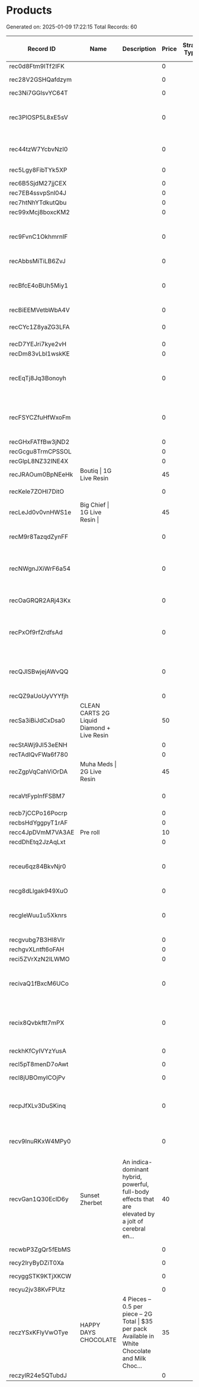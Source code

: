# Products

Generated on: 2025-01-09 17:22:15
Total Records: 60

| Record ID | Name | Description | Price | Strain Type | Effects | Flavors | Is Special Deal | Original Product ID | Special Price | Special Start Date | Special End Date | Is Bundle Deal | Bundle Products | Bundle Savings | Category | Image | Stock | Status | ID | Image URL | Orders | Weight/Size |
| --- | --- | --- | --- | --- | --- | --- | --- | --- | --- | --- | --- | --- | --- | --- | --- | --- | --- | --- | --- | --- | --- | --- |
| rec0d8Ftm9ITf2IFK |  |  | 0 |  | [] | [] | False |  |  |  |  | False | [] | 0 | [] | [] | 0 | Draft |  |  | ["recxGLIt70lmIkKX0"] |  |
| rec28V2GSHQafdzym |  |  | 0 |  | [] | [] | False |  |  |  |  | False | [] | 0 | [] | [] | 0 | Draft |  |  | ["rec3BACcP2YtlwM9q", "rec6jBbN7oSc7hEoP"] |  |
| rec3Ni7GGlsvYC64T |  |  | 0 |  | [] | [] | False |  |  |  |  | False | [] | 0 | [] | [] | 0 | Draft | 2 |  | ["recEee86RSq7meuSD"] |  |
| rec3PlOSP5L8xE5sV |  |  | 0 |  | [] | [] | False |  |  |  |  | False | [] | 0 | [] | [] | 0 | Draft |  |  | ["rec9RidsdfboQ94ss", "recFlf06vcl4kuh1f", "recCHRs5KdyRzSuoq", "recBY2hTICTBcbK1B", "recB77A0fKm... |  |
| rec44tzW7YcbvNzI0 |  |  | 0 |  | [] | [] | False |  |  |  |  | False | [] | 0 | [] | [] | 0 | Draft | -8 |  | ["recq3aphpdkdBV0eA", "recCO9CZKHJd21e0o", "rec2lCRQqyES6iuUm"] |  |
| rec5Lgy8FibTYk5XP |  |  | 0 |  | [] | [] | False |  |  |  |  | False | [] | 0 | [] | [] | 0 | Draft | -5 |  | ["recYg3NNHU37HS4a6", "recZXCFHhnzeeHBaz"] |  |
| rec6B5SjdM27jjCEX |  |  | 0 |  | [] | [] | False |  |  |  |  | False | [] | 0 | [] | [] | 0 | Draft |  |  | ["recpjtiSbfJOicBQZ"] |  |
| rec7EB4ssvpSnl04J |  |  | 0 |  | [] | [] | False |  |  |  |  | False | [] | 0 | [] | [] | 0 | Draft | 1 |  | ["recEee86RSq7meuSD"] |  |
| rec7htNhYTdkutQbu |  |  | 0 |  | [] | [] | False |  |  |  |  | False | [] | 0 | [] | [] | 0 | Draft | -2 |  | ["rects1OwsLWcorPrZ"] |  |
| rec99xMcj8boxcKM2 |  |  | 0 |  | [] | [] | False |  |  |  |  | False | [] | 0 | [] | [] | 0 | Draft | -15 |  | ["recy8dlDHV56FmzJW"] |  |
| rec9FvnC1OkhmrnIF |  |  | 0 |  | [] | [] | False |  |  |  |  | False | [] | 0 | [] | [] | 0 | Draft |  |  | ["recWmNASvgVRAxqP7", "recADq26FoBp68lHv", "recJqnrsMSJgiGzIq", "recOTs9So25MLUUFr", "recL1ipam5M... |  |
| recAbbsMiTiLB6ZvJ |  |  | 0 |  | [] | [] | False |  |  |  |  | False | [] | 0 | [] | [] | 0 | Draft |  |  | ["rec7RxB9VxcG4p4PR"] |  |
| recBfcE4oBUh5Miy1 |  |  | 0 |  | [] | [] | False |  |  |  |  | False | [] | 0 | [] | [] | 0 | Draft |  |  | ["rec9RidsdfboQ94ss", "recFlf06vcl4kuh1f", "recCHRs5KdyRzSuoq", "recBY2hTICTBcbK1B", "recB77A0fKm... |  |
| recBiEEMVetbWbA4V |  |  | 0 |  | [] | [] | False |  |  |  |  | False | [] | 0 | [] | [] | 0 | Draft | 3 |  | ["recgLbpiY4y0TSHEN"] |  |
| recCYc1Z8yaZG3LFA |  |  | 0 |  | [] | [] | False |  |  |  |  | False | [] | 0 | [] | [] | 0 | Draft |  |  | ["recVlZJUOR9i39dTy", "rectGeNsSKKzHlORX", "recv4eIPdRqd4EpU9"] |  |
| recD7YEJri7kye2vH |  |  | 0 |  | [] | [] | False |  |  |  |  | False | [] | 0 | [] | [] | 0 | Draft |  |  | ["rect5r7fULq6tRJ4p"] |  |
| recDm83vLbl1wskKE |  |  | 0 |  | [] | [] | False |  |  |  |  | False | [] | 0 | [] | [] | 0 | Draft | -2 |  | ["recjxitzXNt04Mrp4"] |  |
| recEqTj8Jq3Bonoyh |  |  | 0 |  | [] | [] | False |  |  |  |  | False | [] | 0 | [] | [] | 0 | Draft |  |  | ["rec6uYnGMNEtYCNiC", "recSvqUm1qfUpAXQ8", "rectKoVwG0b7xZ4q0", "recqjZM7z8GYrUPvI", "rec1yonugD3... |  |
| recFSYCZfuHfWxoFm |  |  | 0 |  | [] | [] | False |  |  |  |  | False | [] | 0 | [] | [] | 0 | Draft | -4 |  | ["rec8ffBiiRzlFHdcb", "recHSpFoc1exelvPP", "recc12s73G1FEhokw", "rec1EGARJcxxkvAUE", "rec19gdMhj9... |  |
| recGHxFATfBw3jND2 |  |  | 0 |  | [] | [] | False |  |  |  |  | False | [] | 0 | [] | [] | 0 | Draft |  |  | ["recL1ipam5Mt0XXPn"] |  |
| recGcgu8TrmCPSSOL |  |  | 0 |  | [] | [] | False |  |  |  |  | False | [] | 0 | [] | [] | 0 | Draft | 2 |  | ["recFQom1ZPqY6q9tz"] |  |
| recGlpL8NZ32INE4X |  |  | 0 |  | [] | [] | False |  |  |  |  | False | [] | 0 | [] | [] | 0 | Draft |  |  | ["recL1ipam5Mt0XXPn"] |  |
| recJRAOum0BpNEeHk | Boutiq \| 1G Live Resin |  | 45 |  | [] | [] | False |  |  |  |  | False | [] | 0 | [] | [] | 100 | active | 1735477963073 | https://res.cloudinary.com/duvkujhu2/image/upload/c_thumb,w_200,g_face/v1736456311/UtNV6cOq_wh0t2... |  | 1 |
| recKele7ZOHl7DitO |  |  | 0 |  | [] | [] | False |  |  |  |  | False | [] | 0 | [] | [] | 0 | Draft | -2 |  | ["rec8LesTny7raw5aU", "recRm7qWyOB1msGKm"] |  |
| recLeJd0v0vnHWS1e | Big Chief \| 1G Live Resin \| |  | 45 |  | [] | [] | False |  |  |  |  | False | [] | 0 | [] | [] | 100 | active | 1735477963071 | https://res.cloudinary.com/duvkujhu2/image/upload/c_thumb,w_200,g_face/v1736455959/CbkYwRBL_ox1os... |  | 1 |
| recM9r8TazqdZynFF |  |  | 0 |  | [] | [] | False |  |  |  |  | False | [] | 0 | [] | [] | 0 | Draft | 2 |  | ["recCmi6WYXoqorhxI", "recVvL7dQuXcUtzy6", "recBEP5kCsCPY36E1"] |  |
| recNWgnJXiWrF6a54 |  |  | 0 |  | [] | [] | False |  |  |  |  | False | [] | 0 | [] | [] | 0 | Draft | 3 |  | ["recKjRcRzFUTeSohc", "recsaBsZ2LNskWKMF", "recho7slUlQ2hxwui", "recDEmOJQr2cIF68c", "recW47ywJ1T... |  |
| recOaGRQR2ARj43Kx |  |  | 0 |  | [] | [] | False |  |  |  |  | False | [] | 0 | [] | [] | 0 | Draft | -2 |  | ["recbTzeL7Whx35ecM", "rectGeNsSKKzHlORX", "recrgii6SHVQsLKP6"] |  |
| recPxOf9rfZrdfsAd |  |  | 0 |  | [] | [] | False |  |  |  |  | False | [] | 0 | [] | [] | 0 | Draft |  |  | ["recCoVRoadOccj4sN", "reccIjMVqPfSI6Wre", "recDTNYKjrfsmYEJ4", "recxGLIt70lmIkKX0", "recUqLl9KEa... |  |
| recQJlSBwjejAWvQQ |  |  | 0 |  | [] | [] | False |  |  |  |  | False | [] | 0 | [] | [] | 0 | Draft |  |  | ["recWmNASvgVRAxqP7", "recADq26FoBp68lHv", "recJqnrsMSJgiGzIq", "recOTs9So25MLUUFr", "rectTDBbgEJ... |  |
| recQZ9aUoUyVYYfjh |  |  | 0 |  | [] | [] | False |  |  |  |  | False | [] | 0 | [] | [] | 0 | Draft |  |  | ["recxGLIt70lmIkKX0"] |  |
| recSa3iBiJdCxDsa0 | CLEAN CARTS 2G Liquid Diamond + Live Resin  |  | 50 |  | [] | [] | False |  |  |  |  | False | [] | 0 | [] | [] | 100 | active | 1735477963074 | https://res.cloudinary.com/duvkujhu2/image/upload/w_1000,ar_16:9,c_fill,g_auto,e_sharpen/v1736456... |  | 2 |
| recStAWj9JI53eENH |  |  | 0 |  | [] | [] | False |  |  |  |  | False | [] | 0 | [] | [] | 0 | Draft |  |  |  |  |
| recTAdlQvFWa6f780 |  |  | 0 |  | [] | [] | False |  |  |  |  | False | [] | 0 | [] | [] | 0 | Draft |  |  | ["recy8dlDHV56FmzJW"] |  |
| recZgpVqCahViOrDA | Muha Meds \| 2G Live Resin |  | 45 |  | [] | [] | False |  |  |  |  | False | [] | 0 | [] | [] | 100 | active | 1735477963072 | https://res.cloudinary.com/duvkujhu2/image/upload/v1736455408/unnamed_ibgjvx.png |  | 2 |
| recaVtFypInfFSBM7 |  |  | 0 |  | [] | [] | False |  |  |  |  | False | [] | 0 | [] | [] | 0 | Draft |  |  | ["recyUCJOYm0IiHlpA", "rec8ffBiiRzlFHdcb", "recniubgo6IRPdl1Q"] |  |
| recb7jCCPo16Pocrp |  |  | 0 |  | [] | [] | False |  |  |  |  | False | [] | 0 | [] | [] | 0 | Draft | -1 |  | ["recQdBIdDbw4hxWXf"] |  |
| recbsHdYggpyT1rAF |  |  | 0 |  | [] | [] | False |  |  |  |  | False | [] | 0 | [] | [] | 0 | Draft |  |  | ["recWt90LyjMI6fSdd"] |  |
| recc4JpDVmM7VA3AE | Pre roll |  | 10 |  | [] | [] | False |  |  |  |  | False | [] | 0 | [] | [] | 100 | active | 1735477963075 | https://res.cloudinary.com/duvkujhu2/image/upload/c_thumb,w_200,g_face/v1736456305/TtKz2cux_wlofe... |  | 1 |
| recdDhEtq2JzAqLxt |  |  | 0 |  | [] | [] | False |  |  |  |  | False | [] | 0 | [] | [] | 0 | Draft | 3 |  | ["recknsZeoNNGWptSx"] |  |
| receu6qz84BkvNjr0 |  |  | 0 |  | [] | [] | False |  |  |  |  | False | [] | 0 | [] | [] | 0 | Draft | 12 |  | ["reccR3Tjo0dYbWipQ", "rec55iXLah8kKOMus", "rec5UOBNwNjKenbd9", "recZTxIY5zzcY6KqR", "recAPLArvSc... |  |
| recg8dLlgak949XuO |  |  | 0 |  | [] | [] | False |  |  |  |  | False | [] | 0 | [] | [] | 0 | Draft |  |  | ["recZUQCodBbNOSZ49"] |  |
| recgIeWuu1u5Xknrs |  |  | 0 |  | [] | [] | False |  |  |  |  | False | [] | 0 | [] | [] | 0 | Draft |  |  | ["recWmNASvgVRAxqP7", "recADq26FoBp68lHv", "recJqnrsMSJgiGzIq", "recOTs9So25MLUUFr", "recL1ipam5M... |  |
| recgvubg7B3Hl8Vlr |  |  | 0 |  | [] | [] | False |  |  |  |  | False | [] | 0 | [] | [] | 0 | Draft | 2 |  | ["rec4XhotxvQqpV0H6"] |  |
| rechgvXLntft6oFAH |  |  | 0 |  | [] | [] | False |  |  |  |  | False | [] | 0 | [] | [] | 0 | Draft | -2 |  | ["recRMgGbffNpMBnNd"] |  |
| reci5ZVrXzN2lLWMO |  |  | 0 |  | [] | [] | False |  |  |  |  | False | [] | 0 | [] | [] | 0 | Draft |  |  | ["recMHSxbpERr7LTQu"] |  |
| recivaQ1fBxcM6UCo |  |  | 0 |  | [] | [] | False |  |  |  |  | False | [] | 0 | [] | [] | 0 | Draft |  |  | ["recshshmiFxQGObwE", "recxUxoOjtu5I5TY9", "recb71FnQnfe0BuVX", "recPEClWL9BTtshju", "recVg6LaXb4... |  |
| recix8Qvbkftt7mPX |  |  | 0 |  | [] | [] | False |  |  |  |  | False | [] | 0 | [] | [] | 0 | Draft | 2 |  | ["recJjkS9gMHYfee9V", "recDGISz2RjVC0kYe", "recaYKvmXzXhJlgWw", "recd4GSDffceFyFI3", "recXv8QZnjr... |  |
| reckhKfCyIVYzYusA |  |  | 0 |  | [] | [] | False |  |  |  |  | False | [] | 0 | [] | [] | 0 | Draft |  |  | ["recpjtiSbfJOicBQZ", "reciLuUu0kaG8Cyn1"] |  |
| recl5pT8menD7oAwt |  |  | 0 |  | [] | [] | False |  |  |  |  | False | [] | 0 | [] | [] | 0 | Draft |  |  | ["recDTNYKjrfsmYEJ4"] |  |
| recl8jUBOmyICOjPv |  |  | 0 |  | [] | [] | False |  |  |  |  | False | [] | 0 | [] | [] | 0 | Draft |  |  | ["recpjtiSbfJOicBQZ", "rec1cjeRM9zhI0D0Q"] |  |
| recpJfXLv3DuSKinq |  |  | 0 |  | [] | [] | False |  |  |  |  | False | [] | 0 | [] | [] | 0 | Draft |  |  | ["rec9RidsdfboQ94ss", "recFlf06vcl4kuh1f", "recCHRs5KdyRzSuoq", "recBY2hTICTBcbK1B", "recB77A0fKm... |  |
| recv9InuRKxW4MPy0 |  |  | 0 |  | [] | [] | False |  |  |  |  | False | [] | 0 | [] | [] | 0 | Draft |  |  | ["recCoVRoadOccj4sN", "reccIjMVqPfSI6Wre", "recDTNYKjrfsmYEJ4", "recUqLl9KEaCNzAgC"] |  |
| recvGan1Q30EclD6y | Sunset Zherbet | An indica-dominant hybrid, powerful, full-body effects that are elevated by a jolt of cerebral en... | 40 |  | [] | [] | False |  |  |  |  | False | [] | 0 | [] | [] | 100 | active | 1735477746277 | data:image/png;base64,iVBORw0KGgoAAAANSUhEUgAAAT4AAACfCAMAAABX0UX9AAAAYFBMVEXo6Oh0dHTt7e1wcHDu7u5... |  | 3.5 |
| recwbP3ZgQr5fEbMS |  |  | 0 |  | [] | [] | False |  |  |  |  | False | [] | 0 | [] | [] | 0 | Draft |  |  | ["recyUCJOYm0IiHlpA", "rec8ffBiiRzlFHdcb"] |  |
| recy2IryByDZiT0Xa |  |  | 0 |  | [] | [] | False |  |  |  |  | False | [] | 0 | [] | [] | 0 | Draft | -1 |  | ["recyUCJOYm0IiHlpA"] |  |
| recyggSTK9KTjXKCW |  |  | 0 |  | [] | [] | False |  |  |  |  | False | [] | 0 | [] | [] | 0 | Draft |  |  | ["recG6uHPRAX9JR5dI", "recYSi7VrRq4eskEf"] |  |
| recyu2jv38KvFPUtz |  |  | 0 |  | [] | [] | False |  |  |  |  | False | [] | 0 | [] | [] | 0 | Draft | 3 |  | ["recIBeVRtFXro3hfX"] |  |
| reczYSxKFlyVwOTye | HAPPY DAYS CHOCOLATE | 4 Pieces – 0.5 per piece – 2G Total \| $35 per pack<br>Available in White Chocolate and Milk Choc... | 35 |  | [] | [] | False |  |  |  |  | False | [] | 0 | [] | [] | 100 | active | 1735470394744 | data:image/png;base64,iVBORw0KGgoAAAANSUhEUgAAAT4AAACfCAMAAABX0UX9AAAAYFBMVEXo6Oh0dHTt7e1wcHDu7u5... |  | 1 |
| reczylR24e5QTubdJ |  |  | 0 |  | [] | [] | False |  |  |  |  | False | [] | 0 | [] | [] | 0 | Draft | 2 |  | ["receaWWxxoeCJQXbC"] |  |
